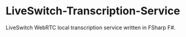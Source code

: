# LiveSwitch-Transcription-Service
LiveSwitch WebRTC local transcription service written in FSharp F#.
